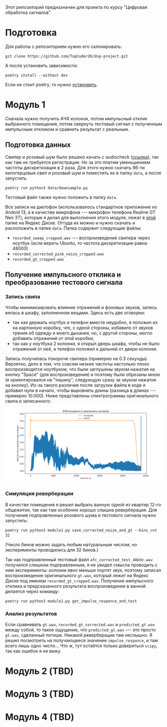 Этот репозиторий предназначен для проекта по курсу "Цифровая обработка сигналов".

# Подготовка

Для работы с репозиторием нужно его склонировать:

```
git clone https://github.com/TopCoder2K/dsp-project.git
```

А после установить зависимости:

```
poetry install --without dev
```

Если не стоит poetry, то нужно
[установить](https://python-poetry.org/docs/#installing-with-the-official-installer).

# Модуль 1

Сначала нужно получить АЧХ колонок, потом импульсный отклик выбранного помещения, потом
свернуть тестовый сигнал с полученным импульсным откликом и сравнить результат с реальным.

## Подготовка данных

Свипер и розовый шум было решено качать с audiocheck
([ссылка](https://www.audiocheck.net/testtones_highdefinitionaudio.php)), так как там не
требуется регистрация. Но за это платим уменьшением частоты дискретизации в 2 раза. Для
этого нужно скачать 96-ти килогерцовые свип и розовый шум и поместить их в папку `data`, а
после запустить

```
poetry run python3 data/downsample.py
```

Тестовый файл также нужно положить в папку `data`.

Все записи на диктофон (использовалось стандартное приложение из Andoid 13, а в качестве
микрофона --- микрофон телефона Realme GT Neo 3T), которые я делал для выполнения этого
модуля, лежат в [этой](https://disk.yandex.ru/d/D79WLiQKnvH_wg) папке на Яндекс Диске.
Оттуда их можно и нужно скачать и расположить в папке `data`. Папка содержит следующие
файлы:

- `recorded_sweep_cropped.wav` --- воспроизведение свипера через ноутбук (если верить
  Ubuntu, то частота дискретизации равна 48000)
- `recorded_corrected_pink_noize_cropped.wav`
- `recorded_gt_cropped.wav`

## Получение импульсного отклика и преобразование тестового сигнала

### Запись свипа

Чтобы минимизировать влияние отражений и фоновых звуков, запись велась в шкафу,
заполненном вещами. Здесь есть две оговорки:

- так как держать ноутбук и телефон вместе неудобно, я положил их на картонную коробку,
  что, с одной стороны, избавило от звуков трения об одежду и моего дыхания, но, с другой
  стороны, могло добавить отражений от этой коробки,
- так как у ноутбука 2 колонки, я открыл дверь шкафа, чтобы не было отражений от неё, а
  телефон положил к дальней от двери колонке.

Запись получилась покороче свипера (примерно на 0.3 секунды). Вероятно, дело в том, что
совсем низкие частоты настолько плохо воспроизводятся ноутбуком, что были заглушены звуком
нажатия на кнопку "Space" (для воспроизведения) и поэтому были обрезаны мною (я
ориентировался на "тишину", следующую сразу за звуком нажатия на кнопку). Из-за такого
различия после загрузки файла в коде я добавил нули в начало, чтобы выровнять длины
(разница в длинах --- примерно 10.000). Ниже представлены спектрограммы оригинального
свипа и записанного: ![Alt text](data/afc.png)

### Симуляция реверберации

В качестве помещения я решил выбрать ванную одной из квартир 12-го общежития, так как там
особенно хорошо слышна реверберация. Для получения подправленных розового шума и тестового
сигнала нужно запустить:

```
poetry run python3 module1.py save_corrected_noize_and_gt --bins_cnt 32
```

(Число бинов можно задать любым натуральным числом, но эксперименты проводились для 32
бинов.)

Так как подправленный тестовый файл `afc_corrected_test_48kHz.wav` получился слишком
подправленным, я не увидел смысла проводить с ним эксперименты: колонки явно меньше портят
звук, поэтому записал воспроизведение оригинального `gt.wav`, который лежит на Яндекс
Диске под именем `recorded_gt_cropped.wav`. Получение импульсного отклика и предсказанного
результата воспроизведения в ванной делается через команду:

```
poetry run python3 module1.py get_impulse_responce_and_test
```

### Анализ результатов

Если сравнивать `gt.wav`, `recorded_gt_corrected.wav` и `predicted_gt.wav` между собой, то
такое ощущение, что `predicted_gt.wav` --- это просто `gt.wav`, сделанный потише. Никакой
реверберации там неслышно. Я решил посмотреть на получающееся значение `impulse_responce`,
и там всего лишь одно число... Что ж, тут остаётся только довериться `scipy`, так как
ошибок я не вижу.

# Модуль 2 (TBD)

# Модуль 3 (TBD)

# Модуль 4 (TBD)
